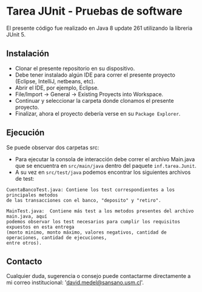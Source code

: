 # Tarea JUnit - Pruebas de software

El presente código fue realizado en Java 8 update 261 utilizando la libreria JUnit 5.

## Instalación
- Clonar el presente repositorio en su dispositivo.
- Debe tener instalado algún IDE para correr el presente proyecto (Eclipse, IntelliJ, netbeans, etc).
- Abrir el IDE, por ejemplo, Eclipse.
- File/Import -> General -> Existing Proyects into Workspace.
- Continuar y seleccionar la carpeta donde clonamos el presente proyecto.
- Finalizar, ahora el proyecto debería verse en su `Package Explorer`. 


## Ejecución
Se puede observar dos carpetas src:

- Para ejecutar la consola de interacción debe correr el archivo Main.java que se encuentra en `src/main/java` dentro del paquete `inf.tarea.Junit`.
- A su vez en `src/test/java` podemos encontrar los siguientes archivos de test:
```
CuentaBancoTest.java: Contiene los test correspondientes a los principales metodos 
de las transacciones con el banco, "deposito" y "retiro".
```
```
MainTest.java:  Contiene más test a los metodos presentes del archivo main.java, aquí
podemos observar los test necesarios para cumplir los requisitos expuestos en esta entrega
(monto minimo, monto máximo, valores negativos, cantidad de operaciones, cantidad de ejecuciones, 
entre otros).

```
## Contacto

Cualquier duda, sugerencia o consejo puede contactarme directamente a mi correo institucional: 'david.medel@sansano.usm.cl'.

